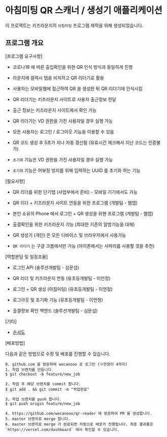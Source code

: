 # 아침미팅 QR 스캐너 / 생성기 애플리케이션

이 프로젝트는 키즈라운지의 `아침미팅` 프로그램 제작을 위해 생성되었습니다.

## 프로그램 개요

[프로그램 요구사항]


- 코로나19 에 따른 출입확인을 위한 QR 인식 방식과 동일하게 진행

- 라운지에 갤럭시 탭을 비치하고 QR 리더기로 활용

- 사용자는 모바일웹에 접근하여 QR 을 생성한 뒤 QR 리더기에 인식시킴

- QR 리더기는 키즈라운지 사이트로 사용자 출근정보 전달

- 출근 정보는 키즈라운지 사이트에서 확인 가능

- QR 리더기는 VD 권한을 가진 사용자일 경우 실행 가능

- 모든 사용자는 로그인 / 로그아웃 기능을 이용할 수 있음

- QR 코드 생성 후 5초가 지나 자동 갱신됨 (유효시간 체크해서 지난 코드는 인증불가)

- `초기화` 기능은 VD 권한을 가진 사용자일 경우 실행 가능

- `초기화` 기능은 어뷰징 방지를 위해 입력하는 UUID 를 초기화 하는 기능


[필요사항]

- QR 리더를 위한 단기탭 (사업부에서 준비) - 모바일 기기에서도 가능

- QR 리더 + 키즈라운지 사이트 연동을 위한 프로그램 (개발팀 - 웹앱)

- 본인 소유의 Phone 에서 로그인 + QR 생성을 위핸 프로그램 (개발팀 - 웹앱)

- 출결확인을 위한 키즈라운지 기능 (최대한 기존의 알밤기능을 대체)

- QR 생성기 (개인) 은 모든 디바이스 및 브라우저에서 사용가능

- `QR 리더기` 는 구글 크롬에서만 가능 (아이폰에서는 사파리를 사용할 것을 추천)



[역할분담 및 일정조율]


- 로그인 API (솔루션개발팀 - 심문섭)

- QR 리더 및 키즈라운지 연동 (유초등개발팀 - 이언정)

- 로그인 + QR 생성 (아침미팅) (유초등개발팀 - 이언정)

- 로그아웃 및 초기화 기능 (유초등개발팀 - 이언정)

- 출결정보 확인 백엔드 (솔루션개발팀 - 심문섭)



[기타]

- [순서도](https://st-kr-tutor.s3-ap-northeast-2.amazonaws.com/got/cd3dc58a1c82f6daedf7586cebe837e1/qr.jpeg)



[배포방법]

다음과 같은 방법으로 수정 및 배포를 진행할 수 있습니다.

```
0. github.com 을 방문하여 wecanooo 로 로그인 (ㅇ언정이 4까지)
1. 작업 브랜치를 만듭니다.
$ git checkout -b feature/new_job

2. 작업 후 해당 브랜치를 commit 합니다.
$ git add . && git commit -m "작업완료"

3. 작업 브랜치를 push 합니다.
$ git push origin feature/new_job

4. https://github.com/wecanooo/qr-reader 에 방문하여 PR 을 생성합니다.
5. master 브랜치로 merge 합니다. 
6. master 브랜치로 merge 가 완료되면 자동으로 배포가 진행됩니다. 최종 결과물은 `https://vercel.com/dashboard` 에서 확인할 수 있습니다.
```

